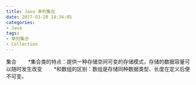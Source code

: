 ```yaml
---
title: Java 单列集合
date: 2017-03-20 14:34:05
categories: 
- Java
tags: 
- 单列集合
- Collection 
---
```

集合
　　*集合类的特点：提供一种存储空间可变的存储模式，存储的数据容量可以随时发生改变
　　*和数组的区别：数组是存储同种数据类型、长度在定义后便不可变。




